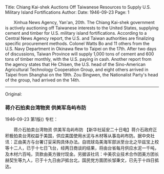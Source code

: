 Title: Chiang Kai-shek Auctions Off Taiwanese Resources to Supply U.S. Military Island Fortifications
Author:
Date: 1946-09-23
Page: 1

　　Xinhua News Agency, Yan'an, 20th. The Chiang Kai-shek government is actively auctioning off Taiwanese interests to the United States, supplying cement and timber for U.S. military island fortifications. According to a Central News Agency report, the U.S. and Taiwan authorities are finalizing specific procurement methods. Colonel Watts Bo and 11 others from the U.S. Navy Department in Okinawa flew to Taipei on the 17th. After two days of discussions, Taiwan Province will supply 1,000 tons of cement and 600 tons of timber monthly, with the U.S. paying in cash. Another report from the agency states that He Chisen, the U.S. head of the Sino-American Agricultural Technology Cooperation Group, and eight others arrived in Taipei from Shanghai on the 19th. Zou Bingwen, the Nationalist Party's head of the group, had arrived on the 14th.



<hr /> 

Original: 


### 蒋介石拍卖台湾物资  供美军岛屿布防

1946-09-23
第1版()
专栏：

　　蒋介石拍卖台湾物资
    供美军岛屿布防
    【新华社延安二十日电】蒋介石政府正积极拍卖台湾权益于美国，供应美国使用水泥与木材等从事岛屿布防。据中央社讯：正由美方与台署订妥采购具体办法。自琉球岛美海军部派至台北之华兹宝上校等十二人，已于十七日飞台，经两日商谈的结果，将由台省每月供应水泥一千吨，及木材六百吨，货款由美方拨付现金。另据该社讯：中美农业技术合作团美方团长赫契生等九人，已于十九日由沪抵台北，国民党方面团长邹秉文，已先于十四日抵达。
